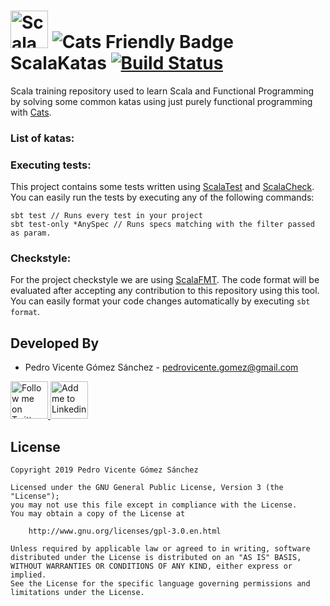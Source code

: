 # <img alt="Scala" src="https://www.scala-lang.org/resources/img/frontpage/scala-spiral.png" height="60"/> ![Cats Friendly Badge](https://typelevel.org/cats/img/cats-badge-tiny.png) ScalaKatas [![Build Status](https://travis-ci.com/pedrovgs/ScalaKatas.svg?branch=master)](https://travis-ci.com/pedrovgs/ScalaKatas)

Scala training repository used to learn Scala and Functional Programming by solving some common katas using just purely functional programming with [Cats](https://github.com/typelevel/cats).

### List of katas:

### Executing tests:

This project contains some tests written using [ScalaTest](http://www.scalatest.org/) and [ScalaCheck](https://www.scalacheck.org/). You can easily run the tests by executing any of the following commands:

```
sbt test // Runs every test in your project
sbt test-only *AnySpec // Runs specs matching with the filter passed as param.
```

### Checkstyle:

For the project checkstyle we are using [ScalaFMT](https://scalameta.org/scalafmt/). The code format will be evaluated after accepting any contribution to this repository using this tool. You can easily format your code changes automatically by executing ``sbt format``.

Developed By
------------

* Pedro Vicente Gómez Sánchez - <pedrovicente.gomez@gmail.com>

<a href="https://twitter.com/pedro_g_s">
  <img alt="Follow me on Twitter" src="https://image.freepik.com/iconos-gratis/twitter-logo_318-40209.jpg" height="60" width="60"/>
</a>
<a href="https://es.linkedin.com/in/pedrovgs">
  <img alt="Add me to Linkedin" src="https://image.freepik.com/iconos-gratis/boton-del-logotipo-linkedin_318-84979.png" height="60" width="60"/>
</a>

License
-------

    Copyright 2019 Pedro Vicente Gómez Sánchez

    Licensed under the GNU General Public License, Version 3 (the "License");
    you may not use this file except in compliance with the License.
    You may obtain a copy of the License at

        http://www.gnu.org/licenses/gpl-3.0.en.html

    Unless required by applicable law or agreed to in writing, software
    distributed under the License is distributed on an "AS IS" BASIS,
    WITHOUT WARRANTIES OR CONDITIONS OF ANY KIND, either express or implied.
    See the License for the specific language governing permissions and
    limitations under the License.
